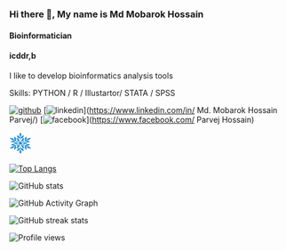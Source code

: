 ### Hi there 👋, My name is Md Mobarok Hossain
#### Bioinformatician
#### icddr,b


I like to develop bioinformatics analysis tools

Skills: PYTHON / R / Illustartor/ STATA / SPSS
 


[<img src='https://cdn.jsdelivr.net/npm/simple-icons@3.0.1/icons/github.svg' alt='github' height='40'>](https://github.com/MdMobarokHossain)  [<img src='https://cdn.jsdelivr.net/npm/simple-icons@3.0.1/icons/linkedin.svg' alt='linkedin' height='40'>](https://www.linkedin.com/in/ Md. Mobarok Hossain Parvej/)  [<img src='https://cdn.jsdelivr.net/npm/simple-icons@3.0.1/icons/facebook.svg' alt='facebook' height='40'>](https://www.facebook.com/ Parvej Hossain)  

<a href='https://archiveprogram.github.com/'><img src='https://raw.githubusercontent.com/acervenky/animated-github-badges/master/assets/acbadge.gif' width='40' height='40'></a> 

[![Top Langs](https://github-readme-stats.vercel.app/api/top-langs/?username=MdMobarokHossain)](https://github.com/anuraghazra/github-readme-stats)

![GitHub stats](https://github-readme-stats.vercel.app/api?username=MdMobarokHossain&show_icons=true&count_private=true)  

![GitHub Activity Graph](https://activity-graph.herokuapp.com/graph?username=MdMobarokHossain)  

![GitHub streak stats](https://github-readme-streak-stats.herokuapp.com/?user=MdMobarokHossain)  

![Profile views](https://gpvc.arturio.dev/MdMobarokHossain)  

